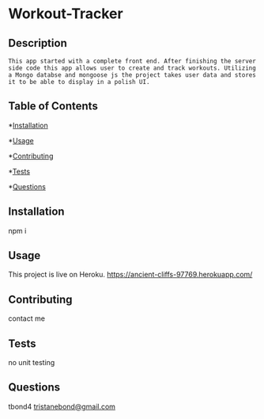 # Workout-Tracker

  ## Description
    This app started with a complete front end. After finishing the server side code this app allows user to create and track workouts. Utilizing a Mongo databse and mongoose js the project takes user data and stores it to be able to display in a polish UI.

  ## Table of Contents

  *[Installation](#installation)

  *[Usage](#usage)

  *[Contributing](#contributing)

  *[Tests](#tests)

  *[Questions](#questions)

  ## Installation
  npm i

  ## Usage
  This project is live on Heroku. https://ancient-cliffs-97769.herokuapp.com/


  ## Contributing
  contact me

  ## Tests
  no unit testing

  ## Questions
  tbond4
  tristanebond@gmail.com